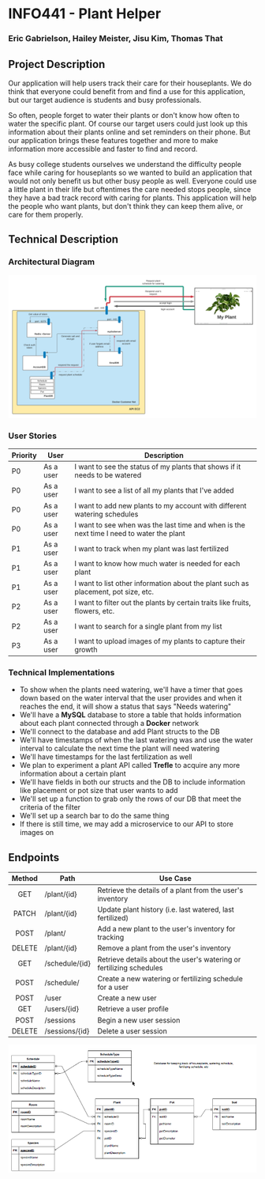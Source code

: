 # INFO441 - Plant Helper

### Eric Gabrielson, Hailey Meister, Jisu Kim, Thomas That

## Project Description

Our application will help users track their care for their houseplants. We do think that everyone could benefit from and find a use for this application, but our target audience is students and busy professionals.

So often, people forget to water their plants or don't know how often to water the specific plant. Of course our target users could just look up this information about their plants online and set reminders on their phone. But our application brings these features together and more to make information more accessible and faster to find and record. 

As busy college students ourselves we understand the difficulty people face while caring for houseplants so we wanted to build an application that would not only benefit us but other busy people as well. Everyone could use a little plant in their life but oftentimes the care needed stops people, since they have a bad track record with caring for plants. This application will help the people who want plants, but don't think they can keep them alive, or care for them properly.

## Technical Description

### Architectural Diagram
![Plant Helper project Diagram](diagram/INFO441_PlantHelperDiagram.png)


### User Stories
| Priority | User | Description |
| --- | --- | --- |
| P0 | As a user | I want to see the status of my plants that shows if it needs to be watered |
| P0 | As a user | I want to see a list of all my plants that I've added |
| P0 | As a user | I want to add new plants to my account with different watering schedules |
| P0 | As a user | I want to see when was the last time and when is the next time I need to water the plant |
| P1 | As a user | I want to track when my plant was last fertilized |
| P1 | As a user | I want to know how much water is needed for each plant |
| P1 | As a user | I want to list other information about the plant such as placement, pot size, etc. |
| P2 | As a user | I want to filter out the plants by certain traits like fruits, flowers, etc. |
| P2 | As a user | I want to search for a single plant from my list |
| P3 | As a user | I want to upload images of my plants to capture their growth |

### Technical Implementations
- To show when the plants need watering, we'll have a timer that goes down based on the water interval that the user provides and when it reaches the end, it will show a status that says "Needs watering"
- We'll have a **MySQL** database to store a table that holds information about each plant connected through a **Docker** network
- We'll connect to the database and add Plant structs to the DB
- We'll have timestamps of when the last watering was and use the water interval to calculate the next time the plant will need watering
- We'll have timestamps for the last fertilization as well
- We plan to experiment a plant API called **Trefle** to acquire any more information about a certain plant
- We'll have fields in both our structs and the DB to include information like placement or pot size that user wants to add
- We'll set up a function to grab only the rows of our DB that meet the criteria of the filter
- We'll set up a search bar to do the same thing
- If there is still time, we may add a microservice to our API to store images on



## Endpoints

| Method | Path           | Use Case                                                     |
| :----: | -------------- | ------------------------------------------------------------ |
|  GET   | /plant/{id}    | Retrieve the details of a plant from the user's inventory    |
| PATCH  | /plant/{id}    | Update plant history (i.e. last watered, last fertilized)    |
|  POST  | /plant/        | Add a new plant to the user's inventory for tracking         |
| DELETE | /plant/{id}    | Remove a plant from the user's inventory                     |
|  GET   | /schedule/{id} | Retrieve details about the user's watering or fertilizing schedules |
|  POST  | /schedule/     | Create a new watering or fertilizing schedule for a user     |
|  POST  | /user          | Create a new user                                            |
|  GET   | /users/{id}    | Retrieve a user profile                                      |
|  POST  | /sessions      | Begin a new user session                                     |
| DELETE | /sessions/{id} | Delete a user session                                        |

![Plant Helper ERD](diagram/PlantHelper_ERD.png)